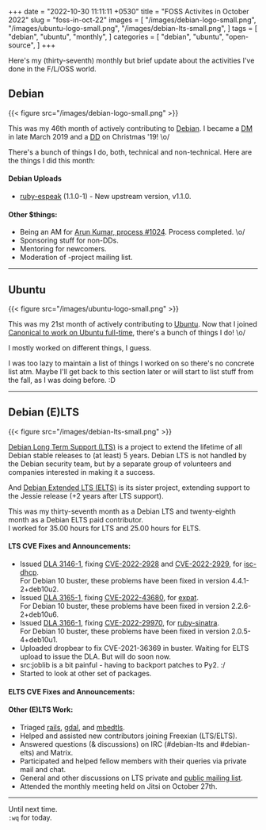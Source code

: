 +++
date = "2022-10-30 11:11:11 +0530"
title = "FOSS Activites in October 2022"
slug = "foss-in-oct-22"
images = [
    "/images/debian-logo-small.png",
    "/images/ubuntu-logo-small.png",
    "/images/debian-lts-small.png",
]
tags = [
    "debian",
    "ubuntu",
    "monthly",
]
categories = [
    "debian",
    "ubuntu",
    "open-source",
]
+++

Here's my (thirty-seventh) monthly but brief update about the activities I've done in the F/L/OSS world.

## Debian
{{< figure src="/images/debian-logo-small.png" >}}

This was my 46th month of actively contributing to [Debian](https://www.debian.org/).
I became a [DM](https://wiki.debian.org/DebianMaintainer) in late March 2019 and a [DD](https://wiki.debian.org/DebianDeveloper) on Christmas '19! \o/

There's a bunch of things I do, both, technical and non-technical. Here are the things I did this month:

#### Debian Uploads

- [ruby-espeak](https://tracker.debian.org/pkg/ruby-espeak) (1.1.0-1) - New upstream version, v1.1.0.

#### Other $things:

- Being an AM for [Arun Kumar, process #1024](https://nm.debian.org/process/1024/). Process completed. \o/
- Sponsoring stuff for non-DDs.
- Mentoring for newcomers.
- Moderation of -project mailing list.

---

## Ubuntu
{{< figure src="/images/ubuntu-logo-small.png" >}}

This was my 21st month of actively contributing to [Ubuntu](https://ubuntu.com/about).
Now that I joined [Canonical to work on Ubuntu full-time](https://utkarsh2102.com/posts/hello-canonical/), there's a bunch of things I do! \o/

I mostly worked on different things, I guess.

I was too lazy to maintain a list of things I worked on so there's
no concrete list atm. Maybe I'll get back to this section later or
will start to list stuff from the fall, as I was doing before. :D

---

## Debian (E)LTS
{{< figure src="/images/debian-lts-small.png" >}}

[Debian Long Term Support (LTS)](https://www.freexian.com/en/services/debian-lts.html) is a project to extend the lifetime of all Debian stable releases to (at least) 5 years. Debian LTS is not handled by the Debian security team, but by a separate group of volunteers and companies interested in making it a success.  

And [Debian Extended LTS (ELTS)](https://deb.freexian.com/extended-lts) is its sister project, extending support to the Jessie release (+2 years after LTS support).

This was my thirty-seventh month as a Debian LTS and twenty-eighth month as a Debian ELTS paid contributor.  
I worked for 35.00 hours for LTS and 25.00 hours for ELTS.

#### LTS CVE Fixes and Announcements:

- Issued [DLA 3146-1](https://lists.debian.org/debian-lts-announce/2022/10/msg00015.html), fixing [CVE-2022-2928](https://security-tracker.debian.org/tracker/CVE-2022-2928) and [CVE-2022-2929](https://security-tracker.debian.org/tracker/CVE-2022-2929), for [isc-dhcp](https://tracker.debian.org/pkg/isc-dhcp).  
  For Debian 10 buster, these problems have been fixed in version 4.4.1-2+deb10u2.
- Issued [DLA 3165-1](https://lists.debian.org/debian-lts-announce/2022/10/msg00033.html), fixing [CVE-2022-43680](https://security-tracker.debian.org/tracker/CVE-2022-43680), for [expat](https://tracker.debian.org/pkg/expat).  
  For Debian 10 buster, these problems have been fixed in version 2.2.6-2+deb10u6.
- Issued [DLA 3166-1](), fixing [CVE-2022-29970](https://security-tracker.debian.org/tracker/CVE-2022-29970), for [ruby-sinatra](https://tracker.debian.org/pkg/ruby-sinatra).  
  For Debian 10 buster, these problems have been fixed in version 2.0.5-4+deb10u1.
- Uploaded dropbear to fix CVE-2021-36369 in buster. Waiting for ELTS upload to issue the DLA. But will do soon now.
- src:joblib is a bit painful - having to backport patches to Py2. :/
- Started to look at other set of packages.

#### ELTS CVE Fixes and Announcements:


#### Other (E)LTS Work:

- Triaged [rails](https://tracker.debian.org/pkg/rails),
[gdal](https://tracker.debian.org/pkg/gdal), and
[mbedtls](https://tracker.debian.org/pkg/mbedtls).
- Helped and assisted new contributors joining Freexian (LTS/ELTS).
- Answered questions (& discussions) on IRC (#debian-lts and #debian-elts) and Matrix.
- Participated and helped fellow members with their queries via private mail and chat.
- General and other discussions on LTS private and [public mailing list](https://lists.debian.org/debian-lts/2022/10/threads.html).
- Attended the monthly meeting held on Jitsi on October 27th.

---

Until next time.  
`:wq` for today.
